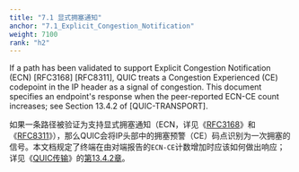 ```yaml
---
title: "7.1 显式拥塞通知"
anchor: "7.1_Explicit_Congestion_Notification"
weight: 7100
rank: "h2"
---
```


If a path has been validated to support Explicit Congestion Notification (ECN) [RFC3168] [RFC8311], QUIC treats a Congestion Experienced (CE) codepoint in the IP header as a signal of congestion. This document specifies an endpoint's response when the peer-reported ECN-CE count increases; see Section 13.4.2 of [QUIC-TRANSPORT].

如果一条路径被验证为支持显式拥塞通知（ECN，详见《[RFC3168]()》和《[RFC8311]()》），那么QUIC会将IP头部中的拥塞预警（CE）码点识别为一次拥塞的信号。本文档规定了终端在由对端报告的`ECN-CE`计数增加时应该如何做出响应；详见《[QUIC传输]()》的[第13.4.2章]()。

